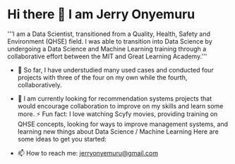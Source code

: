 # Hi there 👋 I am Jerry Onyemuru
'''I am a Data Scientist, transitioned from a Quality, Health, Safety and Environment (QHSE) field. I was able to transition into Data Science by undergoing a Data Science and Machine Learning training through a collaborative effort between the MIT and Great Learning Academy.'''
- 🔭 So far, I have understudied many used cases and conducted four projects with three of the four on my own while the fourth, collaboratively.
- 🤔 I am currently looking for recommendation systems projects that would encourage collaboration to improve on my skills and learn some more.
⚡ Fun fact: I love watching Scyfy movies, providing training on QHSE concepts, looking for ways to improve management systems, and learning new things about Data Science / Machine Learning
Here are some ideas to get you started:

- 📫 How to reach me: jerryonyemuru@gmail.com

